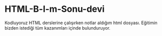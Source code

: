 # HTML-B-l-m-Sonu-devi
Kodluyoruz HTML derslerine çalışırken notlar aldığım html dosyası. Eğitimin bizden istediği tüm kazanımları içinde bulunduruyor.
